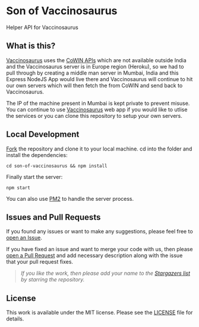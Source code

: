 # Son of Vaccinosaurus

Helper API for Vaccinosaurus

## What is this?

[Vaccinosaurus](https://github.com/luciferreeves/vaccinosaurus) uses the [CoWIN APIs](https://apisetu.gov.in/public/marketplace/api/cowin/cowin-public-v2) which are not available outside India and the Vaccinosaurus server is in Europe region (Heroku), so we had to pull through by creating a middle man server in Mumbai, India and this Express NodeJS App would live there and Vaccinosaurus will continue to hit our own servers which will then fetch the from CoWIN and send back to Vaccinosaurus.

The IP of the machine present in Mumbai is kept private to prevent misuse. You can continue to use [Vaccinosaurus](https://github.com/luciferreeves/vaccinosaurus) web app if you would like to utlise the services or you can clone this repository to setup your own servers.

## Local Development

[Fork](https://github.com/luciferreeves/son-of-vaccinosaurus/fork) the repository and clone it to your local machine. cd into the folder and install the dependencies:

````
cd son-of-vaccinosaurus && npm install
````

Finally start the server:

````
npm start
````

You can also use [PM2](https://pm2.keymetrics.io) to handle the server process.

## Issues and Pull Requests

If you found any issues or want to make any suggestions, please feel free to [open an Issue](https://github.com/luciferreeves/son-of-vaccinosaurus/issues).

If you have fixed an issue and want to merge your code with us, then please [open a Pull Request](https://github.com/luciferreeves/son-of-vaccinosaurus/pulls) and add necessary description along with the issue that your pull request fixes.

> _If you like the work, then please add your name to the [Stargazers list](https://github.com/luciferreeves/son-of-vaccinosaurus/stargazers) by starring the repository._

## License

This work is available under the MIT license. Please see the [LICENSE](LICENSE) file for details.
